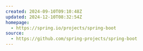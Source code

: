 ```yaml
---
created: 2024-09-10T09:10:48Z
updated: 2024-12-10T08:32:54Z
homepage:
  - https://spring.io/projects/spring-boot
source:
  - https://github.com/spring-projects/spring-boot
---
```

